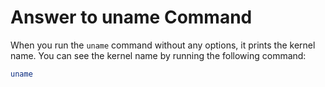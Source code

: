 # Answer to uname Command

When you run the `uname` command without any options, it prints the kernel name. You can see the kernel name by running the following command:

```bash
uname
